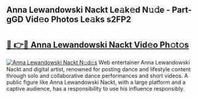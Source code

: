 ## Anna Lewandowski Nackt Le𝚊k𝚎d N𝚞𝚍e - Part-gGD Vid𝚎o Photos Le𝚊ks s2FP2

# <h2><a href="http://fbaxs2u.evod.top/?m=Anna+Lewandowski+Nackt">🔗 👉🔴 Anna Lewandowski Nackt Vid𝚎o Ph𝚘t𝚘s</a></h2>

[![Anna Lewandowski Nackt N𝚞d𝚎s](https://i.imgur.com/8V9OHl7.gif)](http://fbaxs2u.evod.top/?m=Anna+Lewandowski+Nackt)
Web entertainer Anna Lewandowski Nackt and digital artist, renowned for posting dance and lifestyle content through solo and collaborative dance performances and short videos. A public figure like Anna Lewandowski Nackt, with a large platform and a captive audience, has a responsibility to use his influence responsibly. 
